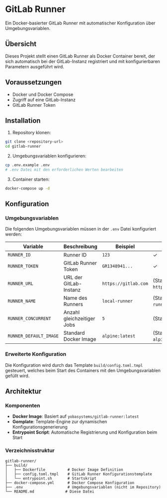 # GitLab Runner

Ein Docker-basierter GitLab Runner mit automatischer Konfiguration über Umgebungsvariablen.

## Übersicht

Dieses Projekt stellt einen GitLab Runner als Docker Container bereit, der sich automatisch bei der GitLab-Instanz registriert und mit konfigurierbaren Parametern ausgeführt wird.

## Voraussetzungen

- Docker und Docker Compose
- Zugriff auf eine GitLab-Instanz
- GitLab Runner Token

## Installation

1. Repository klonen:
```bash
git clone <repository-url>
cd gitlab-runner
```

2. Umgebungsvariablen konfigurieren:
```bash
cp .env.example .env
# .env Datei mit den erforderlichen Werten bearbeiten
```

3. Container starten:
```bash
docker-compose up -d
```

## Konfiguration

### Umgebungsvariablen

Die folgenden Umgebungsvariablen müssen in der `.env` Datei konfiguriert werden:

| Variable | Beschreibung | Beispiel | Pflichtfeld |
|----------|--------------|----------|-------------|
| `RUNNER_ID` | Runner ID | `123` | ✓ |
| `RUNNER_TOKEN` | GitLab Runner Token | `GR1348941...` | ✓ |
| `RUNNER_URL` | URL der GitLab-Instanz | `https://gitlab.com` | (Standard: `https://gitlab.com`) |
| `RUNNER_NAME` | Name des Runners | `local-runner` | (Standard: `local-runner`) |
| `RUNNER_CONCURRENT` | Anzahl gleichzeitiger Jobs | `5` | (Standard: `5`) |
| `RUNNER_DEFAULT_IMAGE` | Standard Docker Image | `alpine:latest` | (Standard: `alpine:latest`) |

### Erweiterte Konfiguration

Die Konfiguration wird durch das Template `build/config.toml.tmpl` gesteuert, welches beim Start des Containers mit den Umgebungsvariablen gefüllt wird.

## Architektur

### Komponenten

- **Docker Image**: Basiert auf `yobasystems/gitlab-runner:latest`
- **Gomplate**: Template-Engine zur dynamischen Konfigurationsgenerierung
- **Entrypoint Script**: Automatische Registrierung und Konfiguration beim Start

### Verzeichnisstruktur

```
gitlab-runner/
├── build/
│   ├── Dockerfile          # Docker Image Definition
│   ├── config.toml.tmpl    # GitLab Runner Konfigurationstemplate
│   └── entrypoint.sh       # Startskript
├── docker-compose.yml      # Docker Compose Konfiguration
├── .env                    # Umgebungsvariablen (nicht im Repository)
└── README.md              # Diese Datei
```